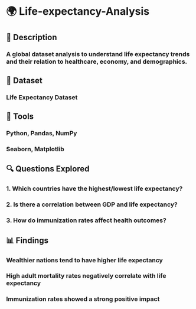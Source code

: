 # 🌍 Life-expectancy-Analysis
## 📝 Description
### A global dataset analysis to understand life expectancy trends and their relation to healthcare, economy, and demographics.

## 📂 Dataset
### Life Expectancy Dataset

## 🔧 Tools
### Python, Pandas, NumPy
### Seaborn, Matplotlib

## 🔍 Questions Explored
### 1. Which countries have the highest/lowest life expectancy?
### 2. Is there a correlation between GDP and life expectancy?
### 3. How do immunization rates affect health outcomes?

## 📊 Findings
### Wealthier nations tend to have higher life expectancy
### High adult mortality rates negatively correlate with life expectancy
### Immunization rates showed a strong positive impact
